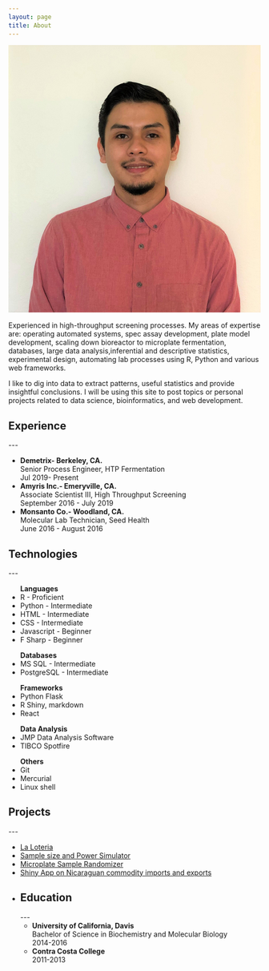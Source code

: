 ```yaml
---
layout: page
title: About
---
```

<head>
	<link rel="stylesheet" type="text/css" href="/css/aboutme.css"> 
</head>
<img class= "silvio_photo" src="/img/silvio_ortiz.jpg" />
<p>Experienced in high-throughput screening processes. My areas of expertise are: operating automated systems, spec assay development, plate model development, scaling down bioreactor to microplate fermentation, databases, large data analysis,inferential and descriptive statistics, experimental design, automating lab processes using R, Python and various web frameworks.</p>
<p> I like to dig into data to extract patterns, useful statistics and provide insightful conclusions.
 I will be using this site to post topics or personal projects related to data science, bioinformatics, and web development. </p>

<h2>Experience</h2>
---
<ul>
<li><b>Demetrix- Berkeley, CA.</b></li> 
  Senior Process Engineer, HTP Fermentation 
    <div class = "resume_date">Jul 2019- Present</div>  
<li><b>Amyris Inc.- Emeryville, CA.</b></li>
  Associate Scientist III,  High Throughput Screening
    <div class = "resume_date">September 2016 - July 2019</div>  
<li><b>Monsanto Co.- Woodland, CA.</b></li>
  Molecular Lab Technician, Seed Health 
    <div class = "resume_date">June 2016 - August 2016</div>  
</ul>

<h2>Technologies</h2>  
---
<ul>
<b>Languages</b>
  <li>R - Proficient</li>
  <li>Python - Intermediate</li>
  <li>HTML - Intermediate</li>
  <li>CSS - Intermediate</li>
  <li>Javascript - Beginner</li>
  <li>F Sharp - Beginner  </li>
</ul>
<ul>
<b>Databases</b>
  <li>MS SQL - Intermediate</li>
  <li>PostgreSQL - Intermediate </li> 
</ul>
<ul>
<b>Frameworks</b>
  <li>Python Flask</li>
  <li>R Shiny, markdown</li>
  <li>React</li>
</ul>
<ul>
<b>Data Analysis </b>
  <li>JMP Data Analysis Software</li>
  <li>TIBCO Spotfire</li>
</ul>
<ul>
<b>Others</b>
  <li>Git</li>
  <li>Mercurial</li>
  <li>Linux shell</li>
</ul>

<h2>Projects</h2>
---
<ul>
<li><a href="http://silvioaburto.github.io/loteria/">La Loteria</a></li>
<li><a href="https://sortizaburto.shinyapps.io/power_calculator/">Sample size and Power Simulator</a></li>
<li><a href="https://sortizaburto.shinyapps.io/final_project/">Microplate Sample Randomizer</a></li>
<li><a href="https://sortizaburto.shinyapps.io/final_project/">Shiny App on Nicaraguan commodity imports and exports</a><li>

<h2>Education</h2>
---
<ul>
<li><b>University of California, Davis</b></li>
Bachelor of Science in Biochemistry and Molecular Biology
<div class = "resume_date">2014-2016</div>  
<li><b>Contra Costa College</b></li>
<div class = "resume_date">2011-2013</div>  
</ul>



